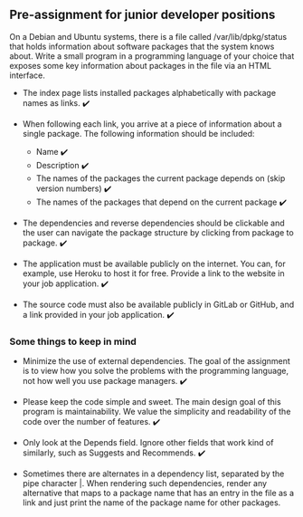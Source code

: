 ## Pre-assignment for junior developer positions

On a Debian and Ubuntu systems, there is a file called /var/lib/dpkg/status that holds information about software packages that the system knows about. Write a small program in a programming language of your choice that exposes some key information about packages in the file via an HTML interface.

- The index page lists installed packages alphabetically with package names as links. ✔️

- When following each link, you arrive at a piece of information about a single package. The following information should be included:
  - Name ✔️
  - Description ✔️
  - The names of the packages the current package depends on (skip version numbers) ✔️
  - The names of the packages that depend on the current package ✔️
- The dependencies and reverse dependencies should be clickable and the user can navigate the package structure by clicking from package to package. ✔️

- The application must be available publicly on the internet. You can, for example, use Heroku to host it for free. Provide a link to the website in your job application. ✔️

- The source code must also be available publicly in GitLab or GitHub, and a link provided in your job application. ✔️

### Some things to keep in mind

- Minimize the use of external dependencies. The goal of the assignment is to view how you solve the problems with the programming language, not how well you use package managers. ✔️

- Please keep the code simple and sweet. The main design goal of this program is maintainability. We value the simplicity and readability of the code over the number of features. ✔️

- Only look at the Depends field. Ignore other fields that work kind of similarly, such as Suggests and Recommends. ✔️

- Sometimes there are alternates in a dependency list, separated by the pipe character |. When rendering such dependencies, render any alternative that maps to a package name that has an entry in the file as a link and just print the name of the package name for other packages.

